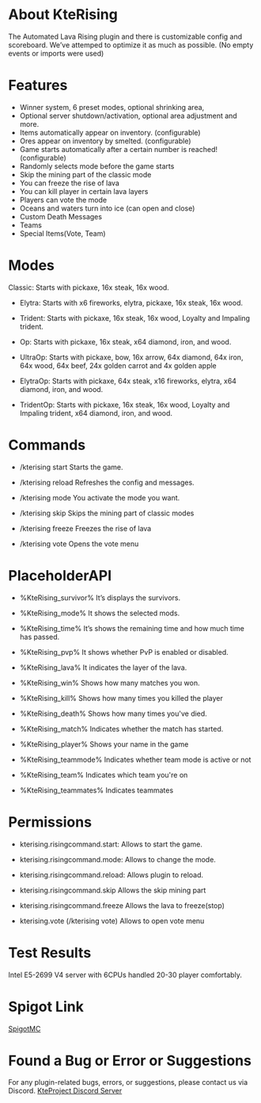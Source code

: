 # About KteRising
The Automated Lava Rising plugin and there is customizable config and scoreboard.
We’ve attemped to optimize it as much as possible. (No empty events or imports were used)

# Features
- Winner system, 6 preset modes, optional shrinking area,
- Optional server shutdown/activation, optional area adjustment and more.
- Items automatically appear on inventory. (configurable)
- Ores appear on inventory by smelted. (configurable)
- Game starts automatically after a certain number is reached! (configurable)
- Randomly selects mode before the game starts
- Skip the mining part of the classic mode
- You can freeze the rise of lava
- You can kill player in certain lava layers
- Players can vote the mode
- Oceans and waters turn into ice (can open and close)
- Custom Death Messages
- Teams
- Special Items(Vote, Team)

# Modes
Classic:
  Starts with pickaxe, 16x steak, 16x wood.

- Elytra:
  Starts with x6 fireworks, elytra, pickaxe, 16x steak, 16x wood.

- Trident:
  Starts with pickaxe, 16x steak, 16x wood, Loyalty and Impaling trident.

- Op:
  Starts with pickaxe, 16x steak, x64 diamond, iron, and wood.

- UltraOp:
  Starts with pickaxe, bow, 16x arrow, 64x diamond, 64x iron, 64x wood, 64x beef, 24x golden carrot and 4x golden apple

- ElytraOp:
  Starts with pickaxe, 64x steak, x16 fireworks, elytra, x64 diamond, iron, and wood.

- TridentOp:
  Starts with pickaxe, 16x steak, 16x wood, Loyalty and Impaling trident, x64 diamond, iron, and wood.

# Commands

- /kterising start
  Starts the game.

- /kterising reload
  Refreshes the config and messages.

- /kterising mode <mode>
  You activate the mode you want.

- /kterising skip
  Skips the mining part of classic modes

- /kterising freeze
  Freezes the rise of lava

- /kterising vote
  Opens the vote menu

# PlaceholderAPI

- %KteRising_survivor%
  It’s displays the survivors.

- %KteRising_mode%
  It shows the selected mods.

- %KteRising_time%
  It’s shows the remaining time and how much time has passed.

- %KteRising_pvp%
  It shows whether PvP is enabled or disabled.

- %KteRising_lava%
  It indicates the layer of the lava.

- %KteRising_win%
  Shows how many matches you won.

- %KteRising_kill%
  Shows how many times you killed the player

- %KteRising_death%
  Shows how many times you've died.

- %KteRising_match%
 Indicates whether the match has started.

- %KteRising_player%
  Shows your name in the game

- %KteRising_teammode%
  Indicates whether team mode is active or not

- %KteRising_team%
  Indicates which team you're on

- %KteRising_teammates%
  Indicates teammates


# Permissions

- kterising.risingcommand.start: 
Allows to start the game.

- kterising.risingcommand.mode:
Allows to change the mode.

- kterising.risingcommand.reload:
Allows plugin to reload.

- kterising.risingcommand.skip
Allows the skip mining part

- kterising.risingcommand.freeze
Allows the lava to freeze(stop)

- kterising.vote (/kterising vote)
Allows to open vote menu

# Test Results

Intel E5-2699 V4 server with 6CPUs handled 20-30 player comfortably.

# Spigot Link
[SpigotMC](https://www.spigotmc.org/resources/kterising.112155/)

# Found a Bug or Error or Suggestions

For any plugin-related bugs, errors, or suggestions, please contact us via Discord.
[KteProject Discord Server](https://discord.gg/mtwsepRKqH)
